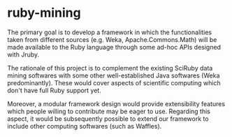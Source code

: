 ruby-mining
===========
The primary goal is to develop a framework in which the functionalities taken from different sources (e.g. Weka, Apache.Commons.Math) will be made available to the Ruby language through some ad-hoc APIs designed with Jruby.

The rationale of this project is to complement the existing SciRuby data mining softwares with some other well-established Java softwares (Weka predominantly). These would cover aspects of scientific computing which don't have full Ruby support yet.

Moreover, a modular framework design would provide extensibility features which people willing to contribute may be eager to use. Regarding this aspect, it would be subsequently possible to extend our framework to include other computing softwares (such as Waffles).

